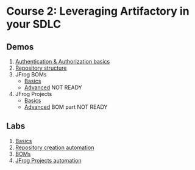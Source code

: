 # Course 2: Leveraging Artifactory in your SDLC

## Demos

1. [Authentication & Authorization basics](../demos/advanced-access-authorization/README.md)
2. [Repository structure](../demos/advanced-repositories/README.md)
3. JFrog BOMs
    + [Basics](../demos/basics-bom/README.md)
    + [Advanced](../demos/advanced-bom/README.md) NOT READY
4. JFrog Projects
    + [Basics](../demos/basics-projects/README.md)
    + [Advanced](../demos/advanced-projects/README.md) BOM part NOT READY

## Labs

1. [Basics](lab-1/README.md)
2. [Repository creation automation](lab-2/README.md)
3. [BOMs](lab-3/README.md)
4. [JFrog Projects automation](lab-4/README.md)
